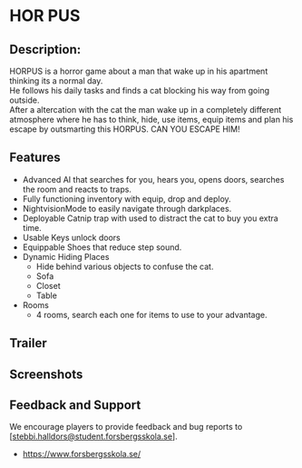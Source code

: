 # HOR PUS

<h2> Description: </h2>
HORPUS is a horror game about a man that wake up in his apartment thinking its a normal day. </br>
He follows his daily tasks and finds a cat blocking his way from going outside. </br>
After a altercation with the cat the man wake up in a completely different atmosphere where he has to think, hide, use items, equip items and plan his escape by outsmarting this HORPUS. 
CAN YOU ESCAPE HIM!

## Features
* Advanced AI that searches for you, hears you, opens doors, searches the room and reacts to traps.
* Fully functioning inventory with equip, drop and deploy.
* NightvisionMode to easily navigate through darkplaces.
* Deployable Catnip trap with used to distract the cat to buy you extra time.
* Usable Keys unlock doors 
* Equippable Shoes that reduce step sound.  
* Dynamic Hiding Places
  * Hide behind various objects to confuse the cat.
  * Sofa
  * Closet
  * Table
* Rooms
  * 4 rooms, search each one for items to use to your advantage. 
  
## Trailer


## Screenshots



## Feedback and Support
We encourage players to provide feedback and bug reports to [stebbi.halldors@student.forsbergsskola.se]. </br>

* https://www.forsbergsskola.se/
